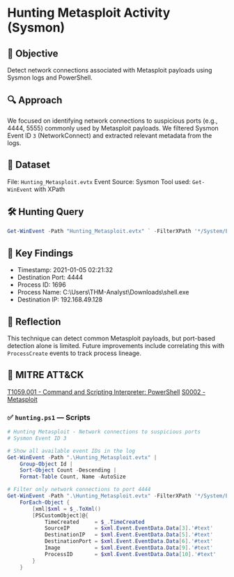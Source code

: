 # Hunting Metasploit Activity (Sysmon)

## 📝 Objective

Detect network connections associated with Metasploit payloads using Sysmon logs and PowerShell.

## 🔍 Approach

We focused on identifying network connections to suspicious ports (e.g., 4444, 5555) commonly used by Metasploit payloads. We filtered Sysmon Event ID `3` (NetworkConnect) and extracted relevant metadata from the logs.

## 📁 Dataset

File: `Hunting_Metasploit.evtx`
Event Source: Sysmon
Tool used: `Get-WinEvent` with XPath

## 🛠️ Hunting Query

```powershell
Get-WinEvent -Path "Hunting_Metasploit.evtx" ` -FilterXPath '*/System/EventID=3 and */EventData/Data[@Name="DestinationPort"] and */EventData/Data=4444'
```
## 📌 Key Findings
- Timestamp: 2021-01-05 02:21:32
- Destination Port: 4444
- Process ID: 1696
- Process Name: C:\Users\THM-Analyst\Downloads\shell.exe
- Destination IP: 192.168.49.128

## 🧠 Reflection

This technique can detect common Metasploit payloads, but port-based detection alone is limited. Future improvements include correlating this with `ProcessCreate` events to track process lineage.

## 🔗 MITRE ATT&CK

[T1059.001 - Command and Scripting Interpreter: PowerShell](https://attack.mitre.org/techniques/T1059/001/)
[S0002 - Metasploit](https://attack.mitre.org/software/S0002/)

### ✅ `hunting.ps1` — Scripts

```powershell
# Hunting Metasploit - Network connections to suspicious ports
# Sysmon Event ID 3

# Show all available event IDs in the log
Get-WinEvent -Path ".\Hunting_Metasploit.evtx" |
    Group-Object Id |
    Sort-Object Count -Descending |
    Format-Table Count, Name -AutoSize

# Filter only network connections to port 4444
Get-WinEvent -Path ".\Hunting_Metasploit.evtx" -FilterXPath '*/System/EventID=3 and */EventData/Data[@Name="DestinationPort"] and */EventData/Data=4444' |
    ForEach-Object {
        [xml]$xml = $_.ToXml()
        [PSCustomObject]@{
            TimeCreated     = $_.TimeCreated
            SourceIP        = $xml.Event.EventData.Data[3].'#text'
            DestinationIP   = $xml.Event.EventData.Data[5].'#text'
            DestinationPort = $xml.Event.EventData.Data[6].'#text'
            Image           = $xml.Event.EventData.Data[9].'#text'
            ProcessID       = $xml.Event.EventData.Data[10].'#text'
        }
    }
```
